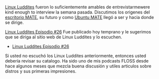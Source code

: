 <!-- 
.. title: Entrevista MATE con Linux Luddities
.. slug: entrevista-mate-con-linux-luddities
.. date: 2014-10-13 18:55:32 UTC
.. tags: MATE,Ubuntu MATE,Linux Luddites,interview
.. link: http://linuxluddites.com/shows/episode-26/
.. description: 
.. type: text
.. author: Martin Wimpress
-->

[Linux Luddites](http://linuxluddites.com) fueron lo suficientemente amables de entrevistarmewere kind enough to interview 
la semana pasada. Discutimos los origenes del [escritorio MATE](http://mate-desktop.org),
su futuro y como [Ubuntu MATE](https://ubuntu-mate.org) llegó a ser y hacia donde se dirige.

[Linux Luddites Episodio #26](http://linuxluddites.com/shows/episode-26/)
Fue publicado hoy temprano y le sugerimos que se diriga al sitio web de Linux Luddites y lo escuchen.

  * [Linux Luddites Episodio #26](http://linuxluddites.com/shows/episode-26/)

Si usted no escuchó los Linux Luddites anteriormente, entonces usted debería revisar
su catalogo. Ha sido uno de mis podcasts FLOSS desde hace algunos meses que mezcla buena discusión
y utiles articulos sobre distros y sus primeras impresiones.
